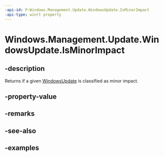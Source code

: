 ```yaml
---
-api-id: P:Windows.Management.Update.WindowsUpdate.IsMinorImpact
-api-type: winrt property
---
```


# Windows.Management.Update.WindowsUpdate.IsMinorImpact

<!--
public bool IsMinorImpact { get; }
-->


## -description
Returns if a given [WindowsUpdate](./windowsupdate.md) is classified as minor impact.

## -property-value

## -remarks

## -see-also

## -examples



